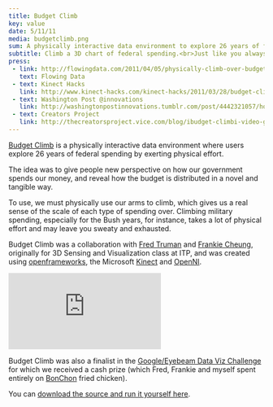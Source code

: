 ```yaml
---
title: Budget Climb
key: value
date: 5/11/11
media: budgetclimb.png
sum: A physically interactive data environment to explore 26 years of federal spending. Physical effort reveals how the budget is distributed in a novel and tangible way.
subtitle: Climb a 3D chart of federal spending.<br>Just like you always wanted.
press:
 - link: http://flowingdata.com/2011/04/05/physically-climb-over-budget-data-with-kinect/
   text: Flowing Data
 - text: Kinect Hacks
   link: http://www.kinect-hacks.com/kinect-hacks/2011/03/28/budget-climb-brids-eye-view-government-spending
 - text: Washington Post @innovations
   link: http://washingtonpostinnovations.tumblr.com/post/4442321057/how-newsrooms-and-developers-are-using-technology
 - text: Creators Project
   link: http://thecreatorsproject.vice.com/blog/ibudget-climbi-video-game-visualizes-american-tax-dollar-spending
---
```


[Budget Climb](http://budgetclimb.com/) is a physically interactive data environment where users explore 26 years of federal spending by exerting physical effort.

The idea was to give people new perspective on how our government spends our money, and reveal how the budget is distributed in a novel and tangible way.

To use, we must physically use our arms to climb, which gives us a real sense of the scale of each type of spending over. Climbing military spending, especially for the Bush years, for instance, takes a lot of physical effort and may leave you sweaty and exhausted.

Budget Climb was a collaboration with [Fred Truman](http://fredtruman.com/) and [Frankie Cheung](http://github.com/frankiech), originally for 3D Sensing and Visualization class at ITP,  and was created using [openframeworks](http://www.openframeworks.cc/), the Microsoft [Kinect](http://en.wikipedia.org/wiki/Kinect) and [OpenNI](http://www.openni.org/).

<iframe src="http://player.vimeo.com/video/21600369?title=0&amp;byline=0&amp;portrait=0&amp;color=ffffff" frameborder="0" ></iframe>

Budget Climb was also a finalist in the [Google/Eyebeam Data Viz Challenge](http://www.datavizchallenge.org/) for which we received a cash prize (which Fred, Frankie and myself spent entirely on [BonChon](http://www.bonchon.com/) fried chicken).

You can [download the source and run it yourself here](https://github.com/frankiech/budgetclimb).